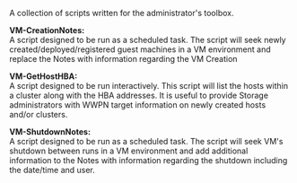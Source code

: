 A collection of scripts written for the administrator's toolbox.

<b>VM-CreationNotes:</b>  
  A script designed to be run as a scheduled task. The script will seek 
  newly created/deployed/registered guest machines in a VM environment
  and replace the Notes with information regarding the VM Creation
  
<b>VM-GetHostHBA:</b>  
  A script designed to be run interactively. This script will list the
  hosts within a cluster along with the HBA addresses. It is useful to
  provide Storage administrators with WWPN target information on newly
  created hosts and/or clusters.

<b>VM-ShutdownNotes:</b>  
  A script designed to be run as a scheduled task. The script will seek 
  VM's shutdown between runs in a VM environment and add additional
  information to the Notes with information regarding the shutdown including
  the date/time and user.  
